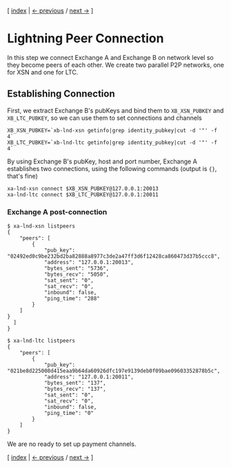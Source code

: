 [ [index](/README.md) | [<- previous](/instructions/LIGHTNING-01-peers.md) / [next ->](/instructions/LIGHTNING-03-channels.md) ]

# Lightning Peer Connection
In this step we connect Exchange A and Exchange B on network level so they become peers of each other. We create two parallel P2P networks, one for XSN and one for LTC.    

## Establishing Connection
First, we extract Exchange B's pubKeys and bind them to `XB_XSN_PUBKEY` and `XB_LTC_PUBKEY`, so we can use them to set connections and channels

```shell
XB_XSN_PUBKEY=`xb-lnd-xsn getinfo|grep identity_pubkey|cut -d '"' -f 4`
XB_LTC_PUBKEY=`xb-lnd-ltc getinfo|grep identity_pubkey|cut -d '"' -f 4`
```


By using Exchange B's pubKey, host and port number, Exchange A establishes two connections, using the following commands (output is `{}`, that's fine)

```shell
xa-lnd-xsn connect $XB_XSN_PUBKEY@127.0.0.1:20013
xa-lnd-ltc connect $XB_LTC_PUBKEY@127.0.0.1:20011
```

### Exchange A post-connection
```shell
$ xa-lnd-xsn listpeers
{
    "peers": [
        {
            "pub_key": "02492ed0c9be232bd2ba82888a8977c3de2a47ff3d6f12428ca860473d37b5ccc8",
            "address": "127.0.0.1:20013",
            "bytes_sent": "5736",
            "bytes_recv": "5050",
            "sat_sent": "0",
            "sat_recv": "0",
            "inbound": false,
            "ping_time": "288"
        }
    ]
}
  ]
}

$ xa-lnd-ltc listpeers
{
    "peers": [
        {
            "pub_key": "021be8d225008d415eaa9b64da60926dfc197e9139deb0f09bae09603352878b5c",
            "address": "127.0.0.1:20011",
            "bytes_sent": "137",
            "bytes_recv": "137",
            "sat_sent": "0",
            "sat_recv": "0",
            "inbound": false,
            "ping_time": "0"
        }
    ]
}

```

We are no ready to set up payment channels. 

[ [index](/README.md) | [<- previous](/LIGHTNING-01-peers.md) / [next ->](/LIGHTNING-03-channels.md) ]
